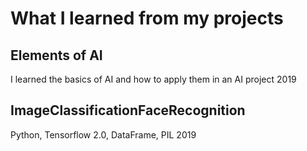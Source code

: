# What I learned from my projects

## Elements of AI

I learned the basics of AI and how to apply them in an AI project
2019

## ImageClassificationFaceRecognition

Python, Tensorflow 2.0, DataFrame, PIL
2019
